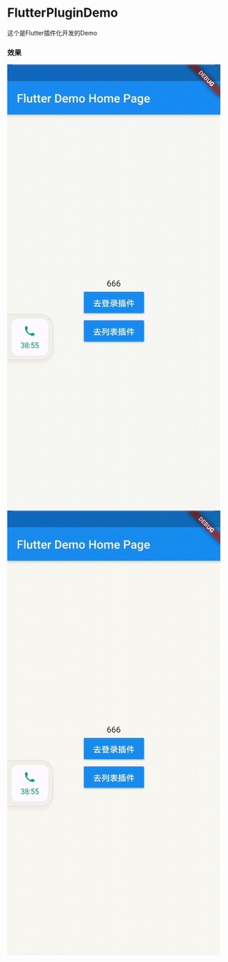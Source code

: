 # FlutterPluginDemo
这个是Flutter插件化开发的Demo

### 效果
![图片](https://github.com/lixiaopeng168/FlutterPluginDemo/blob/master/screent/1595062363598683.gif)
![图片](/screent/1595062363598683.gif)
